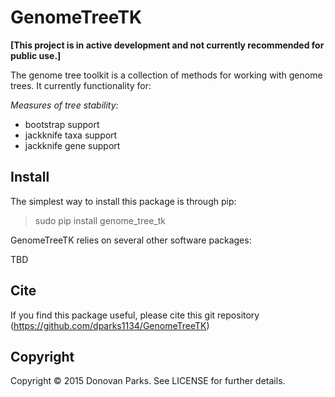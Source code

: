 # GenomeTreeTK

<b>[This project is in active development and not currently recommended for public use.]</b>

The genome tree toolkit is a collection of methods for working with genome trees. It currently functionality for:

<i>Measures of tree stability:</i>
* bootstrap support
* jackknife taxa support
* jackknife gene support

## Install

The simplest way to install this package is through pip:
> sudo pip install genome_tree_tk

GenomeTreeTK relies on several other software packages:

TBD

## Cite

If you find this package useful, please cite this git repository (https://github.com/dparks1134/GenomeTreeTK)

## Copyright

Copyright © 2015 Donovan Parks. See LICENSE for further details.
